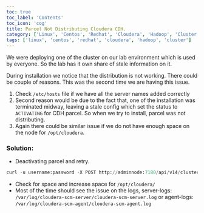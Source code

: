 ```yaml
---
toc: true 
toc_label: 'Contents' 
toc_icon: 'cog'
title: Parcel Not Distributing Cloudera CDH.
category: ['Linux', 'Centos', 'Redhat', 'Cloudera', 'Hadoop', 'Cluster']
tags: ['linux', 'centos', 'redhat', 'cloudera', 'hadoop', 'cluster']
---
```


We were deploying one of the cluster on our lab environment which is used by everyone.
So the lab has it own share of stale information on it.

During installation we notice that the distribution is not working. There could be couple of reasons.
This was the second time we are having this issue.

1. Check `/etc/hosts` file if we have all the server names added correctly
2. Second reason would be due to the fact that, one of the installation was terminated midway, leaving a stale config which set the status to `ACTIVATING` for CDH parcel. So when we try to install, parcel was not distributing.  
3. Again there could be similar issue if we do not have enough space on the node for `/opt/cloudera`.


### Solution: 

- Deactivating parcel and retry.

``` python
curl -u username:password -X POST http://adminnode:7180/api/v14/clusters/<myCluster>/parcels/products/CDH/versions/5.10.0-1.cdh5.10.0.p0.41/commands/deactivate
``` 

- Check for space and increase space for `/opt/cloudera/`
- Most of the time should see the issue on the logs, server-logs: `/var/log/cloudera-scm-server/cloudera-scm-server.log` or agent-logs: `/var/log/cloudera-scm-agent/cloudera-scm-agent.log`
